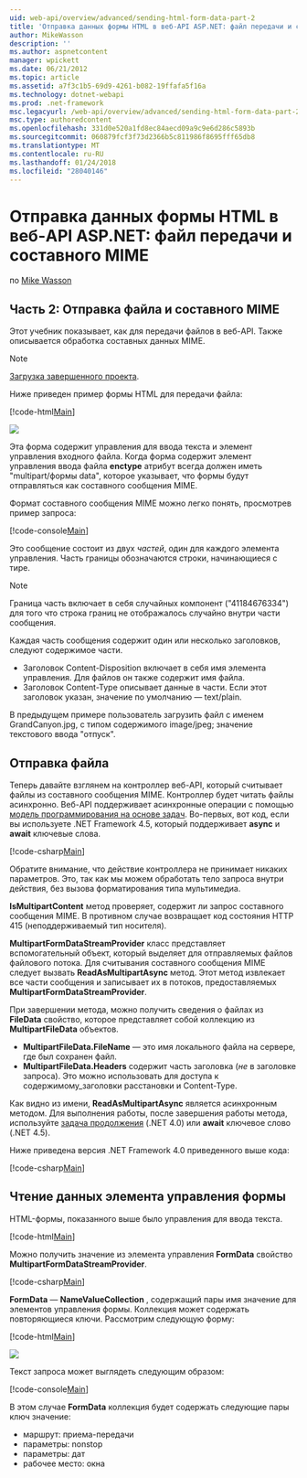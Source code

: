 ```yaml
---
uid: web-api/overview/advanced/sending-html-form-data-part-2
title: 'Отправка данных формы HTML в веб-API ASP.NET: файл передачи и составного MIME | Документы Microsoft'
author: MikeWasson
description: ''
ms.author: aspnetcontent
manager: wpickett
ms.date: 06/21/2012
ms.topic: article
ms.assetid: a7f3c1b5-69d9-4261-b082-19ffafa5f16a
ms.technology: dotnet-webapi
ms.prod: .net-framework
msc.legacyurl: /web-api/overview/advanced/sending-html-form-data-part-2
msc.type: authoredcontent
ms.openlocfilehash: 331d0e520a1fd8ec84aecd09a9c9e6d286c5893b
ms.sourcegitcommit: 060879fcf3f73d2366b5c811986f8695fff65db8
ms.translationtype: MT
ms.contentlocale: ru-RU
ms.lasthandoff: 01/24/2018
ms.locfileid: "28040146"
---
```

<a name="sending-html-form-data-in-aspnet-web-api-file-upload-and-multipart-mime"></a>Отправка данных формы HTML в веб-API ASP.NET: файл передачи и составного MIME
====================
по [Mike Wasson](https://github.com/MikeWasson)

## <a name="part-2-file-upload-and-multipart-mime"></a>Часть 2: Отправка файла и составного MIME

Этот учебник показывает, как для передачи файлов в веб-API. Также описывается обработка составных данных MIME.

> [!NOTE]
> [Загрузка завершенного проекта](https://code.msdn.microsoft.com/ASPNET-Web-API-File-Upload-a8c0fb0d).


Ниже приведен пример формы HTML для передачи файла:

[!code-html[Main](sending-html-form-data-part-2/samples/sample1.html)]

![](sending-html-form-data-part-2/_static/image1.png)

Эта форма содержит управления для ввода текста и элемент управления входного файла. Когда форма содержит элемент управления ввода файла **enctype** атрибут всегда должен иметь &quot;multipart/формы data&quot;, которое указывает, что формы будут отправляться как составного сообщения MIME.

Формат составного сообщения MIME можно легко понять, просмотрев пример запроса:

[!code-console[Main](sending-html-form-data-part-2/samples/sample2.cmd)]

Это сообщение состоит из двух *частей*, один для каждого элемента управления. Часть границы обозначаются строки, начинающиеся с тире.

> [!NOTE]
> Граница часть включает в себя случайных компонент (&quot;41184676334&quot;) для того что строка границ не отображалось случайно внутри части сообщения.


Каждая часть сообщения содержит один или несколько заголовков, следуют содержимое части.

- Заголовок Content-Disposition включает в себя имя элемента управления. Для файлов он также содержит имя файла.
- Заголовок Content-Type описывает данные в части. Если этот заголовок указан, значение по умолчанию — text/plain.

В предыдущем примере пользователь загрузить файл с именем GrandCanyon.jpg, с типом содержимого image/jpeg; значение текстового ввода &quot;отпуск&quot;.

## <a name="file-upload"></a>Отправка файла

Теперь давайте взглянем на контроллер веб-API, который считывает файлы из составного сообщения MIME. Контроллер будет читать файлы асинхронно. Веб-API поддерживает асинхронные операции с помощью [модель программирования на основе задач](https://msdn.microsoft.com/library/dd460693.aspx). Во-первых, вот код, если вы используете .NET Framework 4.5, который поддерживает **async** и **await** ключевые слова.

[!code-csharp[Main](sending-html-form-data-part-2/samples/sample3.cs)]

Обратите внимание, что действие контроллера не принимает никаких параметров. Это, так как мы можем обработать тело запроса внутри действия, без вызова форматирования типа мультимедиа.

**IsMultipartContent** метод проверяет, содержит ли запрос составного сообщения MIME. В противном случае возвращает код состояния HTTP 415 (неподдерживаемый тип носителя).

**MultipartFormDataStreamProvider** класс представляет вспомогательный объект, который выделяет для отправляемых файлов файлового потока. Для считывания составного сообщения MIME следует вызвать **ReadAsMultipartAsync** метод. Этот метод извлекает все части сообщения и записывает их в потоков, предоставляемых **MultipartFormDataStreamProvider**.

При завершении метода, можно получить сведения о файлах из **FileData** свойство, которое представляет собой коллекцию из **MultipartFileData** объектов.

- **MultipartFileData.FileName** — это имя локального файла на сервере, где был сохранен файл.
- **MultipartFileData.Headers** содержит часть заголовка (*не* в заголовке запроса). Это можно использовать для доступа к содержимому\_заголовки расстановки и Content-Type.

Как видно из имени, **ReadAsMultipartAsync** является асинхронным методом. Для выполнения работы, после завершения работы метода, используйте [задача продолжения](https://msdn.microsoft.com/library/ee372288.aspx) (.NET 4.0) или **await** ключевое слово (.NET 4.5).

Ниже приведена версия .NET Framework 4.0 приведенного выше кода:

[!code-csharp[Main](sending-html-form-data-part-2/samples/sample4.cs)]

## <a name="reading-form-control-data"></a>Чтение данных элемента управления формы

HTML-формы, показанного выше было управления для ввода текста.

[!code-html[Main](sending-html-form-data-part-2/samples/sample5.html)]

Можно получить значение из элемента управления **FormData** свойство **MultipartFormDataStreamProvider**.

[!code-csharp[Main](sending-html-form-data-part-2/samples/sample6.cs?highlight=15)]

**FormData** — **NameValueCollection** , содержащий пары имя значение для элементов управления формы. Коллекция может содержать повторяющиеся ключи. Рассмотрим следующую форму:

[!code-html[Main](sending-html-form-data-part-2/samples/sample7.html)]

![](sending-html-form-data-part-2/_static/image2.png)

Текст запроса может выглядеть следующим образом:

[!code-console[Main](sending-html-form-data-part-2/samples/sample8.cmd)]

В этом случае **FormData** коллекция будет содержать следующие пары ключ значение:

- маршрут: приема-передачи
- параметры: nonstop
- параметры: дат
- рабочее место: окна
